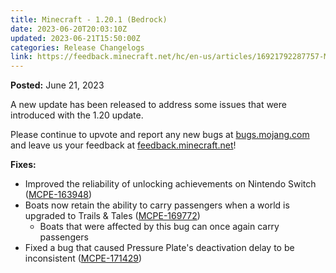 ```yaml
---
title: Minecraft - 1.20.1 (Bedrock)
date: 2023-06-20T20:03:10Z
updated: 2023-06-21T15:50:00Z
categories: Release Changelogs
link: https://feedback.minecraft.net/hc/en-us/articles/16921792287757-Minecraft-1-20-1-Bedrock-
---
```


**Posted:** June 21, 2023

A new update has been released to address some issues that were introduced with the 1.20 update.

Please continue to upvote and report any new bugs at [bugs.mojang.com](https://bugs.mojang.com/) and leave us your feedback at [feedback.minecraft.net](https://feedback.minecraft.net/)!  
  

**Fixes:**

- Improved the reliability of unlocking achievements on Nintendo Switch ([MCPE-163948](https://bugs.mojang.com/browse/MCPE-163948))
- Boats now retain the ability to carry passengers when a world is upgraded to Trails & Tales ([MCPE-169772](https://bugs.mojang.com/browse/MCPE-169772))
  - Boats that were affected by this bug can once again carry passengers
- Fixed a bug that caused Pressure Plate's deactivation delay to be inconsistent ([MCPE-171429](https://bugs.mojang.com/browse/MCPE-171429))
